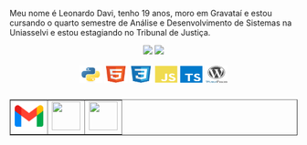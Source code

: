 Meu nome é Leonardo Davi, tenho 19 anos, moro em Gravataí e estou cursando o quarto semestre de Análise e Desenvolvimento de Sistemas na Uniasselvi e estou estagiando no Tribunal de Justiça. 

<div align="center">
<img height="150em" src="https://github-readme-stats.vercel.app/api?username=ldnrodriguesl&show_icons=true&theme=MonokaiPro"/>
<img height="110em" src="https://github-readme-stats.vercel.app/api/top-langs/?username=ldnrodrigues&layout=compact&langs_count=16&theme=MonokaiPro"/>
</div>

<div align="center" inline_block"><br>
  <img align="center" alt="Python" height="30" width="40" src="https://raw.githubusercontent.com/devicons/devicon/master/icons/python/python-original.svg">
  <img align="center" alt="HTML" height="30" width="40" src="https://raw.githubusercontent.com/devicons/devicon/master/icons/html5/html5-original.svg">
  <img align="center" alt="CSS" height="30" width="40" src="https://raw.githubusercontent.com/devicons/devicon/master/icons/css3/css3-original.svg">
  <img align="center" alt="Js" height="30" width="40" src="https://raw.githubusercontent.com/devicons/devicon/master/icons/javascript/javascript-plain.svg">
  <img align="center" alt="Ts" height="30" width="40" src="https://raw.githubusercontent.com/devicons/devicon/master/icons/typescript/typescript-plain.svg">
  <img align="center" alt="WP" height="30" width="40" src= "https://github.com/devicons/devicon/blob/master/icons/wordpress/wordpress-original.svg">
</div>

  ##

<div>
      <table border="1" align="center">
        <tr>
            <td align="center"><a href="mailto:leonardonr@gmail.com"><img height="50" width="50" src="Ícones/Gmail Icon.png" target="_blank"></td>
            <td align="center"><a href="https://www.linkedin.com/in/leonardo-rodrigues/" target="_blank"><img height="50" width="50" src="Ícones/LinkedIn Icon.png" target="_blank"></td>
            <td align="center"><a href="https://instagram.com/leozin_c7" target="_blank"><img height="50" width="50" src="Ícones/Instagram Icon.png" target="_blank"></td>
        </tr>
    </table>
</div>
